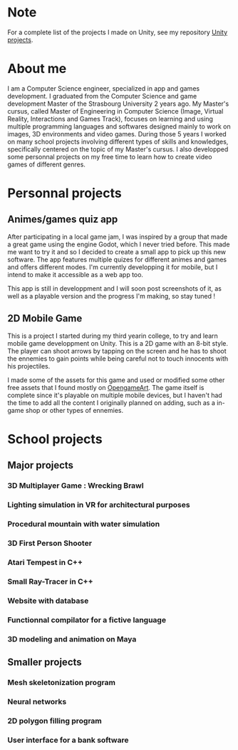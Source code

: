 # Note

For a complete list of the projects I made on Unity, see my repository [Unity projects](https://github.com/gregho67/unity-projects).

# About me

I am a Computer Science engineer, specialized in app and games development. I graduated from the Computer Science and game development Master of the Strasbourg University 2 years ago. My Master's cursus, called Master of Engineering in Computer Science (Image, Virtual Reality, Interactions and Games Track), focuses on learning and using multiple programming languages and softwares designed mainly to work on images, 3D environments and video games. During those 5 years I worked on many school projects involving different types of skills and knowledges, specifically centered on the topic of my Master's cursus. I also developped some personnal projects on my free time to learn how to create video games of different genres.

# Personnal projects

## Animes/games quiz app

After participating in a local game jam, I was inspired by a group that made a great game using the engine Godot, which I never tried before. This made me want to try it and so I decided to create a small app to pick up this new software. The app features multiple quizes for different animes and games and offers different modes. I'm currently developping it for mobile, but I intend to make it accessible as a web app too.

This app is still in developpment and I will soon post screenshots of it, as well as a playable version and the progress I'm making, so stay tuned !

## 2D Mobile Game

This is a project I started during my third yearin college, to try and learn mobile game developpment on Unity. This is a 2D game with an 8-bit style. The player can shoot arrows by tapping on the screen and he has to shoot the ennemies to gain points while being careful not to touch innocents with his projectiles.

I made some of the assets for this game and used or modified some other free assets that I found mostly on [OpengameArt](https://opengameart.org/). The game itself is complete since it's playable on multiple mobile devices, but I haven't had the time to add all the content I originally planned on adding, such as a in-game shop or other types of ennemies.

# School projects

## Major projects

### 3D Multiplayer Game : Wrecking Brawl

### Lighting simulation in VR for architectural purposes

### Procedural mountain with water simulation

### 3D First Person Shooter

### Atari Tempest in C++

### Small Ray-Tracer in C++

### Website with database

### Functionnal compilator for a fictive language

### 3D modeling and animation on Maya

## Smaller projects

### Mesh skeletonization program

### Neural networks

### 2D polygon filling program

### User interface for a bank software
